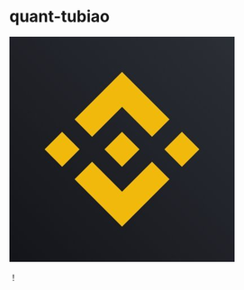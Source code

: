 # quant-tubiao

![](https://github.com/lislost/quant-tubiao/blob/main/quanx/12B88499-F4DA-4548-83B7-961F793C34DE%202.png)

！[](https://github.com/lislost/quant-tubiao/blob/main/quanx/binance.png)
